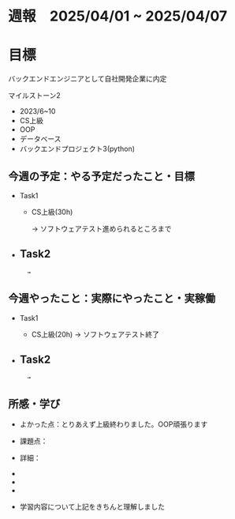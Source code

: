 # 週報　2025/04/01 ~ 2025/04/07

# 目標
バックエンドエンジニアとして自社開発企業に内定

マイルストーン2　
   - 2023/6~10
   - CS上級
   - OOP
   - データベース
   - バックエンドプロジェクト3(python)



## 今週の予定：やる予定だったこと・目標
- Task1
    - CS上級(30h)
        
        → ソフトウェアテスト進められるところまで

- Task2
    -  
        
        → 



## 今週やったこと：実際にやったこと・実稼働
- Task1
    - CS上級(20h)
        → ソフトウェアテスト終了
    
- Task2
    -  

        → 

    
## 所感・学び
- よかった点：とりあえず上級終わりました。OOP頑張ります
- 課題点：
- 詳細：



-
- 
- 

- 学習内容について上記をきちんと理解しました
